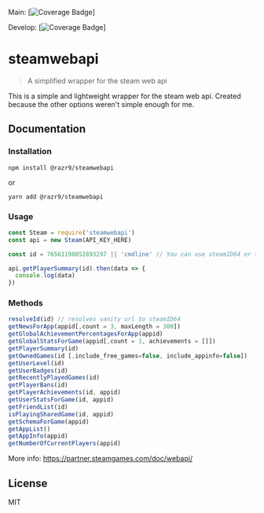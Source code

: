 
Main: [![Coverage Badge](https://img.shields.io/endpoint?url=https://gist.githubusercontent.com/Pho3niX90/66e2656c1157700d2adcc8a9adef6929/raw/steamwebapi__heads_master.json)]

Develop: [![Coverage Badge](https://img.shields.io/endpoint?url=https://gist.githubusercontent.com/Pho3niX90/66e2656c1157700d2adcc8a9adef6929/raw/steamwebapi__heads_develop.json)]

# steamwebapi

> A simplified wrapper for the steam web api

This is a simple and lightweight wrapper for the steam web api. Created because the other options weren't simple enough for me.

## Documentation

### Installation

```
npm install @razr9/steamwebapi
```

or

```
yarn add @razr9/steamwebapi
```

### Usage

```javascript
const Steam = require('steamwebapi')
const api = new Steam(API_KEY_HERE)

const id = 76561198052893297 || 'cmdline' // You can use steamID64 or the vanity url

api.getPlayerSummary(id).then(data => {
  console.log(data)
})
```

### Methods

```javascript
resolveId(id) // resolves vanity url to steamID64
getNewsForApp(appid[,count = 3, maxLength = 300])
getGlobalAchievementPercentagesForApp(appid)
getGlobalStatsForGame(appid[,count = 1, achievements = []])
getPlayerSummary(id)
getOwnedGames(id [,include_free_games=false, include_appinfo=false])
getUserLevel(id)
getUserBadges(id)
getRecentlyPlayedGames(id)
getPlayerBans(id)
getPlayerAchievements(id, appid)
getUserStatsForGame(id, appid)
getFriendList(id)
isPlayingSharedGame(id, appid)
getSchemaForGame(appid)
getAppList()
getAppInfo(appid)
getNumberOfCurrentPlayers(appid)
```

More info: https://partner.steamgames.com/doc/webapi/

## License

MIT
